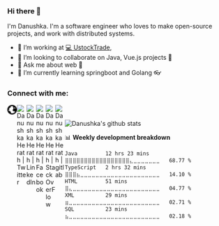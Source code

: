 ### Hi there 👋

I'm Danushka. I'm a software engineer who loves to make open-source projects, and work with distributed systems.

- 🔭 I’m working at [💻 UstockTrade](http://ustocktrade.com/),
- 👯 I’m looking to collaborate on Java, Vue.js projects 🎎
- 💬 Ask me about web 📲
- 🌱 I’m currently learning springboot and Golang 👓

### Connect with me:

[<img align="left" alt="DanushkaHerath" width="22px" src="https://raw.githubusercontent.com/iconic/open-iconic/master/svg/globe.svg" />][website]
[<img align="left" alt="DanushkaHerath | Twitter" width="22px" src="https://cdn.jsdelivr.net/npm/simple-icons@v3/icons/twitter.svg" />][twitter]
[<img align="left" alt="DanushkaHerath | LinkedIn" width="22px" src="https://cdn.jsdelivr.net/npm/simple-icons@v3/icons/linkedin.svg" />][linkedin]
[<img align="left" alt="DanushkaHerath | Facebook" width="22px" src="https://cdn.jsdelivr.net/npm/simple-icons@3.4.1/icons/facebook.svg" />][Facebook]
[<img align="left" alt="DanushkaHerath | StackOverFlow" width="22px" src="https://cdn.jsdelivr.net/npm/simple-icons@3.4.1/icons/stackoverflow.svg" />][StackOverFlow]
[<img align="left" alt="DanushkaHerath | gitlab" width="22px" src="https://cdn.jsdelivr.net/npm/simple-icons@3.4.1/icons/gitlab.svg" />][gitlab]
<br/><br/>
![Danushka's github stats](https://github-readme-stats.vercel.app/api?username=danushka96&show_icons=true&theme=dracula)<br/>

📊 **Weekly development breakdown**
<!--START_SECTION:waka-->
```text
Java         12 hrs 23 mins  ⣿⣿⣿⣿⣿⣿⣿⣿⣿⣿⣿⣿⣿⣿⣿⣿⣿⣄⣀⣀⣀⣀⣀⣀⣀   68.77 % 
TypeScript   2 hrs 32 mins   ⣿⣿⣿⣦⣀⣀⣀⣀⣀⣀⣀⣀⣀⣀⣀⣀⣀⣀⣀⣀⣀⣀⣀⣀⣀   14.10 % 
HTML         51 mins         ⣿⣄⣀⣀⣀⣀⣀⣀⣀⣀⣀⣀⣀⣀⣀⣀⣀⣀⣀⣀⣀⣀⣀⣀⣀   04.77 % 
XML          29 mins         ⣶⣀⣀⣀⣀⣀⣀⣀⣀⣀⣀⣀⣀⣀⣀⣀⣀⣀⣀⣀⣀⣀⣀⣀⣀   02.71 % 
SQL          23 mins         ⣦⣀⣀⣀⣀⣀⣀⣀⣀⣀⣀⣀⣀⣀⣀⣀⣀⣀⣀⣀⣀⣀⣀⣀⣀   02.18 % 
```
<!--END_SECTION:waka-->

[website]: https://danushka96.github.io
[twitter]: https://twitter.com/danushka_herath
[linkedin]: https://www.linkedin.com/in/danushka96
[Facebook]: https://www.facebook.com/danushka96
[StackOverFlow]: https://stackoverflow.com/users/5606759/danushka-herath
[gitlab]: https://gitlab.com/Danushka96
